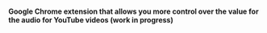 #### Google Chrome extension that allows you more control over the value for the audio for YouTube videos (work in progress)
